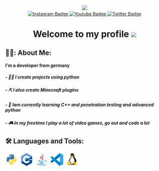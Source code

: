 <div id="header" align="center">
  <img src="https://media.discordapp.net/attachments/1094393138078044341/1140035733462192128/me.png" width="100"/>
</div>
<div id="badges" align="center">
  <a href="your-linkedin-URL">
    <img src="https://img.shields.io/badge/Instagram?style=for-the-badge&logo=instagram&logoColor=white" alt="Instagram Badge"/>
  </a>
  <a href="https://www.youtube.com/channel/UCAxUyF37wenIG1BwlbKesVg">
    <img src="https://img.shields.io/badge/YouTube-red?style=for-the-badge&logo=youtube&logoColor=white" alt="Youtube Badge"/>
  </a>
  <a href="your-twitter-URL">
    <img src="https://img.shields.io/badge/Twitter-blue?style=for-the-badge&logo=twitter&logoColor=white" alt="Twitter Badge"/>
  </a>
  <h1>
    Welcome to my profile
    <img src="https://media.giphy.com/media/hvRJCLFzcasrR4ia7z/giphy.gif" width="30px"/>
  </h1>
</div>
<div>
  <h2>👨‍💻: About Me: </h2>
  <h4>I'm a developer from germany</h4>
  <h5>- 👨‍🎓 I create projects using python</h5>
  <h5>- ⛏️ I also create Minecraft plugins</h5>
  <h5>- 📘 Iam currently learning C++ and penetration testing and advanced python</h5>
  <h5>- 🎮 In my freetime I play a lot of video games, go out and code a lot</h5>
</div>
<div>
  <h2>🛠️ Languages and Tools: </h2>
  <div>
    <img src="https://github.com/devicons/devicon/blob/master/icons/python/python-original.svg" title="Python" alt="Python" width="40" height="40"/>&nbsp;
    <img src="https://github.com/devicons/devicon/blob/master/icons/cplusplus/cplusplus-original.svg" title="Cpp" alt="Cpp" width="40" height="40"/>&nbsp;
    <img src="https://github.com/devicons/devicon/blob/master/icons/java/java-original.svg" title="Java" alt="Java" width="40" height="40"/>&nbsp;
    <img src="https://github.com/devicons/devicon/blob/master/icons/vscode/vscode-original.svg" title="Vscode" alt="Vscode" width="40" height="40"/>&nbsp;
    <img src="https://github.com/devicons/devicon/blob/master/icons/linux/linux-original.svg" title="Linux" alt="Linux" width="40" height="40"/>&nbsp; 
  </div>
</div>
